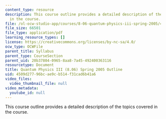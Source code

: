 ```yaml
---
content_type: resource
description: This course outline provides a detailed description of the topics covered
  in the course.
file: /ol-ocw-studio-app/courses/8-06-quantum-physics-iii-spring-2005/4509d27796bcae9cb514f31cad6b41a6_calendar.pdf
file_size: 66501
file_type: application/pdf
learning_resource_types: []
license: https://creativecommons.org/licenses/by-nc-sa/4.0/
ocw_type: OCWFile
parent_title: Syllabus
parent_type: CourseSection
parent_uid: 20b37804-0965-8aa8-7a45-492400363116
resourcetype: Document
title: Quantum Physics III (8.06) Spring 2005 Outline
uid: 4509d277-96bc-ae9c-b514-f31cad6b41a6
video_files:
  video_thumbnail_file: null
video_metadata:
  youtube_id: null
---
```

This course outline provides a detailed description of the topics covered in the course.